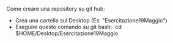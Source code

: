 Come creare una repository su git hub:
- Crea una cartella sul Desktop (Es: "Esercitazione19Maggio")
- Eseguire questo comando su git bash:
`cd $HOME/Desktop/Esercitazione19Maggio
